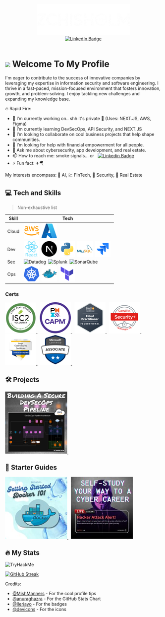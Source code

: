 <div id="header" align="center">
  <img src="./assets/imgs/logo-gif.gif" width="300"/> <br>
  <div id="badges">
    <a href="https://linkedin.com/in/zchisholm">
      <img src="https://img.shields.io/badge/LinkedIn-blue?style=for-the-badge&logo=linkedin&logoColor=white" alt="LinkedIn Badge"/>
    </a>
  </div>
  <img src="https://komarev.com/ghpvc/?username=zchisholm&style=flat-square&color=blue" alt=""/>
</div>

# <img src="https://media.giphy.com/media/hvRJCLFzcasrR4ia7z/giphy.gif" width="30px"/> Welcome To My Profile

I'm eager to contribute to the success of innovative companies by leveraging my expertise in information security and software engineering. I thrive in a fast-paced, mission-focused environment that fosters innovation, growth, and problem-solving. I enjoy tackling new challenges and expanding my knowledge base.

🔥 Rapid Fire:

- 🔭 I’m currently working on.. shh it's private 🤫 (Uses: NEXT.JS, AWS, Figma)
- 🌱 I’m currently learning DevSecOps, API Security, and NEXT.JS
- 👯 I’m looking to collaborate on cool business projects that help shape communities.
- 🤔 I’m looking for help with financial empowerment for all people.
- 💬 Ask me about cybersecurity, app development, and real estate.
- 📫 How to reach me: smoke signals... or &nbsp; [![Linkedin Badge](https://img.shields.io/badge/-zchisholm-blue?style=flat&logo=Linkedin&logoColor=white)](https://www.linkedin.com/in/zchisholm)&nbsp;
- ⚡ Fun fact: ✈🪂

My interests encompass: 🤖 AI, 💹 FinTech, 🔐 Security, 🏡 Real Estate 


## 💻 Tech and Skills
> Non-exhaustive list

| Skill         | Tech         |
| ------------- | -------------------------------------------------------------------------------------------------------------------------------------------------------------------------------------------------------------------------------------------------------------------------------------------------------------------------- |
| Cloud         | <img src="https://github.com/devicons/devicon/blob/master/icons/amazonwebservices/amazonwebservices-plain-wordmark.svg" title="AWS" alt="AWS" width="50" height="50"/>&nbsp; <img src="https://github.com/devicons/devicon/blob/master/icons/azure/azure-original.svg" title="Azure" alt="Azure" width="50" height="50"/>&nbsp;  |
| Dev           | <img src="https://github.com/devicons/devicon/blob/master/icons/react/react-original-wordmark.svg" title="React" alt="React" width="50" height="50"/>&nbsp; <img src="https://github.com/devicons/devicon/blob/master/icons/nextjs/nextjs-original.svg" title="Next" alt="Next" width="50" height="50"/>&nbsp; <img src="https://github.com/devicons/devicon/blob/master/icons/python/python-original.svg" title="Python" alt="Python" width="50" height="50"/>&nbsp; <img src="https://github.com/devicons/devicon/blob/master/icons/mysql/mysql-original-wordmark.svg" title="MySQL"  alt="MySQL" width="50" height="50"/>&nbsp; <img src="https://github.com/devicons/devicon/blob/master/icons/jira/jira-original.svg" title="Jira"  alt="Jira" width="50" height="50"/>&nbsp; |
| Sec           | ![Datadog](https://img.shields.io/badge/datadog-%23632CA6.svg?style=for-the-badge&logo=datadog&logoColor=white)&nbsp; ![Splunk](https://img.shields.io/badge/splunk-%23000000.svg?style=for-the-badge&logo=splunk&logoColor=white)&nbsp; ![SonarQube](https://img.shields.io/badge/SonarQube-black?style=for-the-badge&logo=sonarqube&logoColor=4E9BCD)&nbsp; |
| Ops           | <img src="https://github.com/devicons/devicon/blob/master/icons/kubernetes/kubernetes-original.svg" title="k8s" alt="k8s" width="50" height="50"/>&nbsp; <img src="https://github.com/devicons/devicon/blob/master/icons/docker/docker-original.svg" title="Docker" alt="Docker" width="50" height="50"/>&nbsp; <img src="https://github.com/devicons/devicon/blob/master/icons/terraform/terraform-original.svg" title="Terraform" alt="Terraform" width="50" height="50"/>&nbsp; |

### Certs
<div id="certs">
  <a href="https://www.credly.com/earner/earned/badge/a4a08e7f-f154-4663-a4ea-66e847053826">
    <img src="./assets/badges/ISC2-Exam-Vol-Badge.png" width="100" Title="ISC2 Exam Volunteer" alt="ISC2 Exam Volunteer"/>
  </a>&nbsp;
  <a href="https://www.credly.com/earner/earned/badge/764b9610-4cde-4f62-af06-7b03f6e29ef5">
    <img src="./assets/badges/CAPM-Badge.png" width="100" Title="PMI Certified Associate Project Manager" alt="Certified Associate in Project Management"/>
  </a>&nbsp;
  <a href="https://www.credly.com/earner/earned/badge/0d136bf5-2365-4000-9efc-7c0f36474f9d">
    <img src="./assets/badges/AWS-CCP-Badge.png" width="100" Title="AWS CCP" alt="AWS Certified Cloud Practitioner"/>
  </a>&nbsp;
  <a href="https://www.credly.com/earner/earned/badge/58ad7293-2629-4abf-a2cb-d9751ea6ade5">
    <img src="./assets/badges/CompTIA-Sec-Plus-Badge.png" width="100" Title="CompTIA Security+" alt="CompTIA Security+"/>
  </a>&nbsp;
  <br>
  <a href="https://www.credly.com/earner/earned/badge/6fe9333e-8816-4ff4-8bb0-98a11484a7ac">
    <img src="./assets/badges/Goggle-Cyber-Cert-Badge.png" width="100" Title="Google Cybersecurity Professional" alt="Google Cybersecurity Professional"/>
  </a>&nbsp;
  <a href="https://learn.microsoft.com/api/credentials/share/en-us/ZC-0015/A1E239FFF149DFA8?sharingId=6A206ABBBE59E65E">
    <img src="./assets/badges/Azure-A-102-Badge.svg" width="100" Title="AI-102" alt="Azure AI-102"/>
  </a>&nbsp;
</div>

## 🛠 Projects
<div id="starter-guides">
  <a href="https://github.com/zchisholm/DevOps-Pipeline-for-CI-CD">
    <img src="./assets/imgs/DevSecOps-Project-Feature.png" width="200" alt="DevSecOps Pipeline in AWS"/>
  </a>&nbsp;
</div>

## 📖 Starter Guides
<div id="starter-guides">
  <a href="https://github.com/zchisholm/TKH-Group-2-Docker">
    <img src="./assets/imgs/Getting-Started-Docker-ZC.jpg" width="200" alt="Getting Started with Docker"/>
  </a>&nbsp;
  <a href="https://github.com/zchisholm/starting-in-cyber-guide">
    <img src="./assets/imgs/Self-Study-Cyber-ZC.jpg" width="200" alt="Self Study Cyber Guide"/>
  </a>
</div>

## 🔥 My Stats
<!-- [![Zedd's GitHub stats](https://github-readme-stats.vercel.app/api?username=zchisholm)](https://github.com/anuraghazra/github-readme-stats) -->

<img src="https://tryhackme-badges.s3.amazonaws.com/Ginenjuse.png" alt="TryHackMe" width="300px">

[![GitHub Streak](https://github-readme-streak-stats.herokuapp.com?user=zchisholm&theme=tokyonight&exclude_days=Sun%2CSat)](https://git.io/streak-stats)

Credits:
- [@MishManners](https://github.com/mishmanners/MishManners) - For the cool profile tips
- [@anuraghazra](https://github.com/anuraghazra) -  For the GitHub Stats Chart
- [@Ileriayo](https://github.com/Ileriayo/) - For the badges
- [@devicons](https://github.com/devicons/) - For the icons
